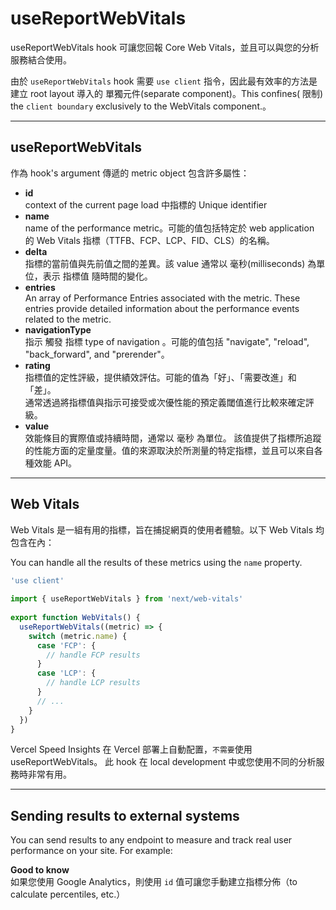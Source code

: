 # useReportWebVitals
useReportWebVitals hook 可讓您回報 Core Web Vitals，並且可以與您的分析服務結合使用。

由於 `useReportWebVitals` hook 需要 `use client` 指令，因此最有效率的方法是建立 root layout 導入的 單獨元件(separate component)。This confines(
限制) the `client boundary` exclusively to the WebVitals component.。

---

## useReportWebVitals
作為 hook's argument 傳遞的 metric object 包含許多屬性：

- **id**   
  context of the current page load 中指標的 Unique identifier 
- **name**  
  name of the performance metric。可能的值包括特定於 web application 的 Web Vitals 指標（TTFB、FCP、LCP、FID、CLS）的名稱。
- **delta**  
  指標的當前值與先前值之間的差異。該 value 通常以 毫秒(milliseconds) 為單位，表示 指標值 隨時間的變化。
- **entries**    
  An array of Performance Entries associated with the metric.
  These entries provide detailed information about the performance events related to the metric.
- **navigationType**   
  指示 觸發 指標 type of navigation 。可能的值包括 "navigate", "reload", "back_forward", and "prerender"。
- **rating**   
  指標值的定性評級，提供績效評估。可能的值為「好」、「需要改進」和「差」。    
  通常透過將指標值與指示可接受或次優性能的預定義閾值進行比較來確定評級。
- **value**   
  效能條目的實際值或持續時間，通常以 毫秒 為單位。
  該值提供了指標所追蹤的性能方面的定量度量。值的來源取決於所測量的特定指標，並且可以來自各種效能 API。

---

## Web Vitals
Web Vitals 是一組有用的指標，旨在捕捉網頁的使用者體驗。以下 Web Vitals 均包含在內：

You can handle all the results of these metrics using the `name` property.

```js
'use client'
 
import { useReportWebVitals } from 'next/web-vitals'
 
export function WebVitals() {
  useReportWebVitals((metric) => {
    switch (metric.name) {
      case 'FCP': {
        // handle FCP results
      }
      case 'LCP': {
        // handle LCP results
      }
      // ...
    }
  })
}

```

Vercel Speed Insights 在 Vercel 部署上自動配置，`不需要`使用 useReportWebVitals。
此 hook 在 local development 中或您使用不同的分析服務時非常有用。

---

## Sending results to external systems
You can send results to any endpoint to measure and track real user performance on your site. For example:

**Good to know**   
如果您使用 Google Analytics，則使用 `id` 值可讓您手動建立指標分佈（to calculate percentiles, etc.）




